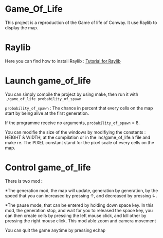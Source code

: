 # Game_Of_Life
This project is a reproduction of the Game of life of Conway. It use Raylib to display the map.

# Raylib 

Here you can find how to install Raylib : [Tutorial for Raylib](https://youtu.be/PaAcVk5jUd8?si=Mj535kA19qn2Bokf)



# Launch game_of_life

You can simply compile the project by using make, then run it with
`./game_of_life probability_of_spawn`

`probability_of_spawn` : The chance in percent that every cells on the map start by 
						 being alive at the first generation.

If the programme receive no arguments, `probability_of_spawn` = 8.

You can modifie the size of the windows by modifiying the constants : HEIGHT & WIDTH, at the
compilation or in the inc/game_of_life.h file and make re. The PIXEL constant stand for the pixel scale
of every cells on the map.



# Control game_of_life

There is two mod :

*The generation mod, the map will update, generation by generation, by the speed that you can
increased by pressing ↑, and decreased by pressing ↓.

*The pause mode, that can be entered by holding down space key. In this mod, the generation
stop, and wait for you to released the space key, you can then create cells by pressing
the left mouse click, and kill other by pressing the right mouse click. This mod able zoom and
camera movement

You can quit the game anytime by pressing echap
